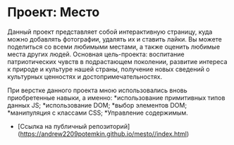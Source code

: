 # Проект: Место

Данный проект представляет собой интерактивную страницу,
куда можно добавлять фотографии, удалять их и ставить лайки.
Вы можете поделиться со всеми любимыми местами, а также оценить
любимые места других людей.
Основная цель-проекта: воспитание патриотических чувств
в подрастающем поколении, развитие интереса к природе и культуре нашей страны, получение новых сведений о культурных ценностях и  достопримечательностях.

При верстке данного проекта мною использовались вновь приобретенные навыки,
а именно:
*использование примитивных типов данных JS;
*использование DOM;
*выбор элементов DOM;
*манипуляция с классами CSS;
*Управление содержимым.

* [Ссылка на публичный репозиторий] (https://andrew2209potemkin.github.io/mesto//index.html)
